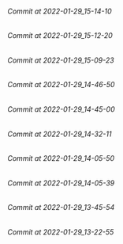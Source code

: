 ###### Commit at 2022-01-29_15-14-10
###### Commit at 2022-01-29_15-12-20
###### Commit at 2022-01-29_15-09-23
###### Commit at 2022-01-29_14-46-50
###### Commit at 2022-01-29_14-45-00
###### Commit at 2022-01-29_14-32-11
###### Commit at 2022-01-29_14-05-50
###### Commit at 2022-01-29_14-05-39
###### Commit at 2022-01-29_13-45-54
###### Commit at 2022-01-29_13-22-55
